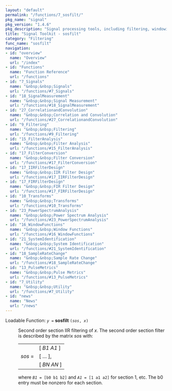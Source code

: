 ```yaml
---
layout: "default"
permalink: "/functions/7_sosfilt/"
pkg_name: "signal"
pkg_version: "1.4.6"
pkg_description: "Signal processing tools, including filtering, windowing and display functions."
title: "Signal Toolkit - sosfilt"
category: "Filtering"
func_name: "sosfilt"
navigation:
- id: "overview"
  name: "Overview"
  url: "/index"
- id: "Functions"
  name: "Function Reference"
  url: "/functions"
- id: "7_Signals"
  name: "&nbsp;&nbsp;Signals"
  url: "/functions/#7_Signals"
- id: "18_SignalMeasurement"
  name: "&nbsp;&nbsp;Signal Measurement"
  url: "/functions/#18_SignalMeasurement"
- id: "27_CorrelationandConvolution"
  name: "&nbsp;&nbsp;Correlation and Convolution"
  url: "/functions/#27_CorrelationandConvolution"
- id: "9_Filtering"
  name: "&nbsp;&nbsp;Filtering"
  url: "/functions/#9_Filtering"
- id: "15_FilterAnalysis"
  name: "&nbsp;&nbsp;Filter Analysis"
  url: "/functions/#15_FilterAnalysis"
- id: "17_FilterConversion"
  name: "&nbsp;&nbsp;Filter Conversion"
  url: "/functions/#17_FilterConversion"
- id: "17_IIRFilterDesign"
  name: "&nbsp;&nbsp;IIR Filter Design"
  url: "/functions/#17_IIRFilterDesign"
- id: "17_FIRFilterDesign"
  name: "&nbsp;&nbsp;FIR Filter Design"
  url: "/functions/#17_FIRFilterDesign"
- id: "10_Transforms"
  name: "&nbsp;&nbsp;Transforms"
  url: "/functions/#10_Transforms"
- id: "23_PowerSpectrumAnalysis"
  name: "&nbsp;&nbsp;Power Spectrum Analysis"
  url: "/functions/#23_PowerSpectrumAnalysis"
- id: "16_WindowFunctions"
  name: "&nbsp;&nbsp;Window Functions"
  url: "/functions/#16_WindowFunctions"
- id: "21_SystemIdentification"
  name: "&nbsp;&nbsp;System Identification"
  url: "/functions/#21_SystemIdentification"
- id: "18_SampleRateChange"
  name: "&nbsp;&nbsp;Sample Rate Change"
  url: "/functions/#18_SampleRateChange"
- id: "13_PulseMetrics"
  name: "&nbsp;&nbsp;Pulse Metrics"
  url: "/functions/#13_PulseMetrics"
- id: "7_Utility"
  name: "&nbsp;&nbsp;Utility"
  url: "/functions/#7_Utility"
- id: "news"
  name: "News"
  url: "/news"
---
```

<dl class="first-deftypefn">
<dt class="deftypefn" id="index-sosfilt"><span class="category-def">Loadable Function: </span><span><code class="def-type"><var class="var">y</var> =</code> <strong class="def-name">sosfilt</strong> <code class="def-code-arguments">(<var class="var">sos</var>, <var class="var">x</var>)</code><a class="copiable-link" href="#index-sosfilt"></a></span></dt>
<dd><p>Second order section IIR filtering of <var class="var">x</var>.  The second order section
filter is described by the matrix <var class="var">sos</var> with:
</p>
<table class="multitable">
<tbody><tr><td></td><td>[ <var class="var">B1</var> <var class="var">A1</var> ]<br></td></tr>
<tr><td><var class="var">sos</var> =</td><td>[ &hellip; ],<br></td></tr>
<tr><td></td><td>[ <var class="var">BN</var> <var class="var">AN</var> ]<br></td></tr>
</tbody>
</table>

<p>where <code class="code"><var class="var">B1</var> = [b0 b1 b2]</code> and <code class="code"><var class="var">A1</var> = [1 a1 a2]</code> for
section 1, etc.  The b0 entry must be nonzero for each section.
</p></dd></dl>
